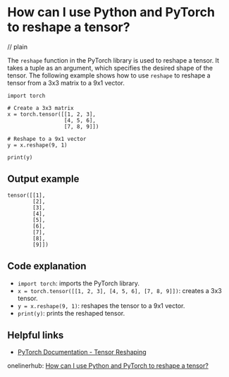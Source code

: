 # How can I use Python and PyTorch to reshape a tensor?
// plain

The `reshape` function in the PyTorch library is used to reshape a tensor. It takes a tuple as an argument, which specifies the desired shape of the tensor. The following example shows how to use `reshape` to reshape a tensor from a 3x3 matrix to a 9x1 vector.

```
import torch

# Create a 3x3 matrix
x = torch.tensor([[1, 2, 3],
                  [4, 5, 6],
                  [7, 8, 9]])

# Reshape to a 9x1 vector
y = x.reshape(9, 1)

print(y)
```

## Output example

```
tensor([[1],
        [2],
        [3],
        [4],
        [5],
        [6],
        [7],
        [8],
        [9]])
```

## Code explanation


- `import torch`: imports the PyTorch library.
- `x = torch.tensor([[1, 2, 3], [4, 5, 6], [7, 8, 9]])`: creates a 3x3 tensor.
- `y = x.reshape(9, 1)`: reshapes the tensor to a 9x1 vector.
- `print(y)`: prints the reshaped tensor.

## Helpful links

- [PyTorch Documentation - Tensor Reshaping](https://pytorch.org/docs/stable/tensors.html#torch.Tensor.reshape)

onelinerhub: [How can I use Python and PyTorch to reshape a tensor?](https://onelinerhub.com/python-pytorch/how-can-i-use-python-and-pytorch-to-reshape-a-tensor)